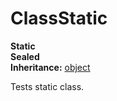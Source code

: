 # ClassStatic

**Static**  
**Sealed**  
**Inheritance:** [object](https://docs.microsoft.com/en-us/dotnet/api/system.object)  
  
Tests static class.  
  
  

